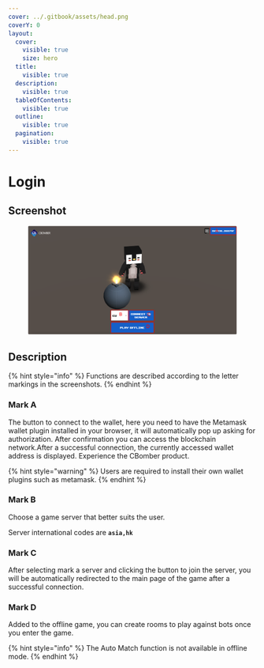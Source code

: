 ```yaml
---
cover: ../.gitbook/assets/head.png
coverY: 0
layout:
  cover:
    visible: true
    size: hero
  title:
    visible: true
  description:
    visible: true
  tableOfContents:
    visible: true
  outline:
    visible: true
  pagination:
    visible: true
---
```


# Login

## Screenshot

<figure><img src="../.gitbook/assets/newLogin.png" alt=""><figcaption></figcaption></figure>

## Description

{% hint style="info" %}
Functions are described according to the letter markings in the screenshots.
{% endhint %}

### Mark A

The button to connect to the wallet, here you need to have the Metamask wallet plugin installed in your browser, it will automatically pop up asking for authorization. After confirmation you can access the blockchain network.After a successful connection, the currently accessed wallet address is displayed. Experience the CBomber product.

{% hint style="warning" %}
Users are required to install their own wallet plugins such as metamask.
{% endhint %}

### Mark B

Choose a game server that better suits the user.

Server international codes are **`asia,hk`**

### Mark C

After selecting mark a server and clicking the button to join the server, you will be automatically redirected to the main page of the game after a successful connection.

### Mark D

Added to the offline game, you can create rooms to play against bots once you enter the game.

{% hint style="info" %}
The Auto Match function is not available in offline mode.
{% endhint %}
